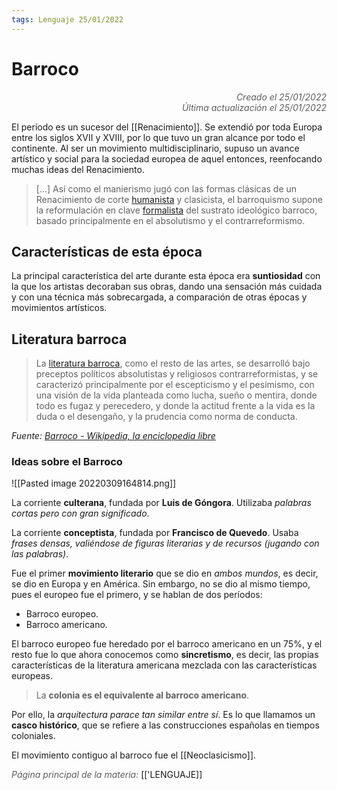 ```yaml
---
tags: Lenguaje 25/01/2022
---
```


# Barroco
<div style="text-align: right; opacity: 0.7; font-style: italic;">Creado el 25/01/2022</div>
<div style="text-align: right; opacity: 0.7; font-style: italic;">Última actualización el 25/01/2022</div>

 El período es un sucesor del [[Renacimiento]]. Se extendió por toda Europa entre los siglos XVII y XVIII, por lo que tuvo un gran alcance por todo el continente. 
Al ser un movimiento multidisciplinario, supuso un avance artístico y social para la sociedad europea de aquel entonces, reenfocando muchas ideas del Renacimiento.

> [...] Así como el manierismo jugó con las formas clásicas de un Renacimiento de corte [humanista](https://es.wikipedia.org/wiki/Humanista "Humanista") y clasicista, el barroquismo supone la reformulación en clave [formalista](https://es.wikipedia.org/wiki/Formalismo_(arte) "Formalismo (arte)") del sustrato ideológico barroco, basado principalmente en el absolutismo y el contrarreformismo.


## Características de esta época

La principal característica del arte durante esta época era **suntiosidad** con la que los artistas decoraban sus obras, dando una sensación más cuidada y con una técnica más sobrecargada, a comparación de otras épocas y movimientos artísticos.

## Literatura barroca

> La [literatura barroca](https://es.wikipedia.org/wiki/Literatura_del_Barroco "Literatura del Barroco"), como el resto de las artes, se desarrolló bajo preceptos políticos absolutistas y religiosos contrarreformistas, y se caracterizó principalmente por el escepticismo y el pesimismo, con una visión de la vida planteada como lucha, sueño o mentira, donde todo es fugaz y perecedero, y donde la actitud frente a la vida es la duda o el desengaño, y la prudencia como norma de conducta.

*Fuente: [Barroco - Wikipedia, la enciclopedia libre](https://es.wikipedia.org/wiki/Barroco#Literatura)*

### Ideas sobre el Barroco

![[Pasted image 20220309164814.png]]

La corriente **culterana**, fundada por **Luis de Góngora**. Utilizaba *palabras cortas pero con gran significado*.

La corriente **conceptista**, fundada por **Francisco de Quevedo**. Usaba *frases densas, valiéndose de figuras literarias y de recursos (jugando con las palabras)*.

Fue el primer **movimiento literario** que se dio en *ambos mundos*, es decir, se dio en Europa y en América. Sin embargo, no se dio al mismo tiempo, pues el europeo fue el primero, y se hablan de dos períodos:

- Barroco europeo.
- Barroco americano. 

El barroco europeo fue heredado por el barroco americano en un 75%, y el resto fue lo que ahora conocemos como **sincretismo**, es decir, las propias características de la literatura americana mezclada con las características europeas.

> La **colonia es el equivalente al barroco americano**.

Por ello, la *arquitectura parace tan similar entre sí*. Es lo que llamamos un **casco histórico**, que se refiere a las construcciones españolas en tiempos coloniales.

El movimiento contiguo al barroco fue el [[Neoclasicismo]].

<span style="opacity: 0.7; font-style: italic;">Página principal de la materia:</span> [['LENGUAJE]]